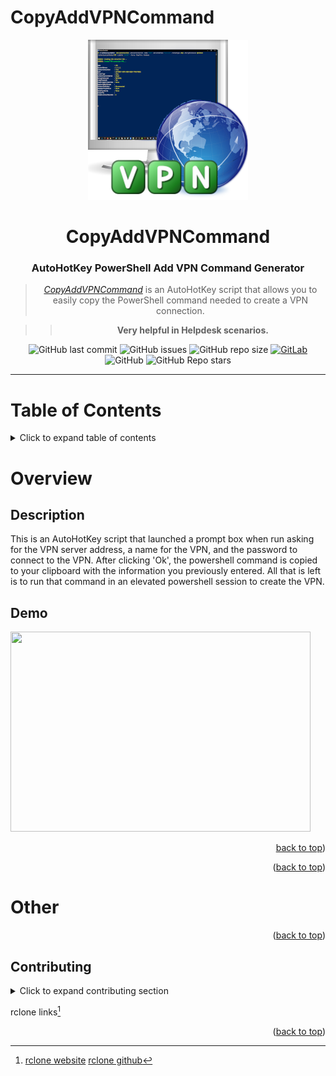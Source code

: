 # CopyAddVPNCommand



<div align="center">

<img width="256" height="256" src="/media/Copy_Add-VPN_Command.png">

# **CopyAddVPNCommand**

### **AutoHotKey PowerShell Add VPN Command Generator**
> [*CopyAddVPNCommand*](https://github.com/ConnerWill/CopyAddVPNCommand) is an AutoHotKey script that allows you to easily copy the PowerShell command needed to create a VPN connection.

> > **Very helpful in Helpdesk scenarios.**



![GitHub last commit](https://img.shields.io/github/last-commit/ConnerWill/CopyAddVPNCommand)
![GitHub issues](https://img.shields.io/github/issues-raw/ConnerWill/CopyAddVPNCommand)
![GitHub repo size](https://img.shields.io/github/repo-size/ConnerWill/CopyAddVPNCommand)
[![GitLab](https://img.shields.io/static/v1?label=gitlab&logo=gitlab&color=E24329&message=mirrored)](https://gitlab.com/ConnerWill/CopyAddVPNCommand)
![GitHub](https://img.shields.io/github/license/ConnerWill/CopyAddVPNCommand)
![GitHub Repo stars](https://img.shields.io/github/stars/ConnerWill/CopyAddVPNCommand?style=social)

---
</div>

# Table of Contents
<details>
  <summary>Click to expand table of contents</summary>

  ---

* [CopyAddVPNCommand](#copyaddvpncommand)
* [Table of Contents](#table-of-contents)
* [Overview](#overview)
   * [Description](#description)
   * [Demo](#demo)
* [Other](#other)
   * [Contributing](#contributing)

  ---

<p align="right">(<a href="#top">back to top</a>)</p>

</details>

# Overview

## Description

This is an AutoHotKey script that launched a prompt box when run asking for the VPN server address, a name for the VPN, and the password to connect to the VPN.
After clicking 'Ok', the powershell command is copied to your clipboard with the information you previously entered.
All that is left is to run that command in an elevated powershell session to create the VPN.


## Demo

<img width="480" height="320" src="/media/AddVPNCommand-demo.gif">

<p align="right"><a href="#top">back to top</a>)</p>


<p align="right">(<a href="#top">back to top</a>)</p>

# Other

<p align="right">(<a href="#top">back to top</a>)</p>

<!-- CONTRIBUTING -->
## Contributing

<details>
  <summary>Click to expand contributing section</summary>

  ---

Any contributions you make are **greatly appreciated**.

If you have a suggestion that would make this better, please fork the repo and create a pull request. You can also simply open an issue.


1. Fork the Project
2. Create your Feature Branch (`git checkout -b feature/AmazingFeature`)
3. Commit your Changes (`git commit -m 'Add some AmazingFeature'`)
4. Push to the Branch (`git push origin feature/AmazingFeature`)
5. Open a Pull Request

<p align="right">(<a href="#top">back to top</a>)</p>

</details>  

rclone links[^rclone]

<p align="right">(<a href="#top">back to top</a>)</p>

<!---

Here is a simple footnote[^1].

A footnote can also have multiple lines[^2].  

You can also use words, to fit your writing style more closely[^note].


<details>
  <summary>Click to expand table of contents</summary>

  ---

---

[^1]: My reference.
[^2]: Every new line should be prefixed with 2 spaces.  
  This allows you to have a footnote with multiple lines.
--->
[^rclone]:    
    [rclone website](https://rclone.org)
    [rclone github](https://github.com/rclone/rclone)
    
   
   <!--- Named footnotes will still render with numbers instead of the text but allow easier identification and linking.  
    This footnote also has been made with a diffeorent syntax using 4 spaces for new --->




